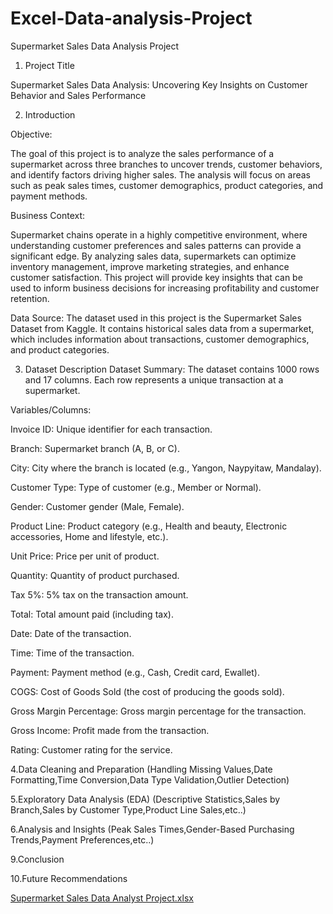# Excel-Data-analysis-Project
Supermarket Sales Data Analysis Project
1. Project Title
   
Supermarket Sales Data Analysis: Uncovering Key Insights on Customer Behavior and Sales Performance

2. Introduction

   
Objective:

The goal of this project is to analyze the sales performance of a supermarket across three branches to uncover trends, customer behaviors, and identify factors driving higher sales. The analysis will focus on areas such as peak sales times, customer demographics, product categories, and payment methods.

Business Context:

Supermarket chains operate in a highly competitive environment, where understanding customer preferences and sales patterns can provide a significant edge. By analyzing sales data, supermarkets can optimize inventory management, improve marketing strategies, and enhance customer satisfaction. This project will provide key insights that can be used to inform business decisions for increasing profitability and customer retention.

Data Source:
The dataset used in this project is the Supermarket Sales Dataset from Kaggle. It contains historical sales data from a supermarket, which includes information about transactions, customer demographics, and product categories.

3. Dataset Description
Dataset Summary:
The dataset contains 1000 rows and 17 columns. Each row represents a unique transaction at a supermarket.

Variables/Columns:

Invoice ID: Unique identifier for each transaction.

Branch: Supermarket branch (A, B, or C).

City: City where the branch is located (e.g., Yangon, Naypyitaw, Mandalay).

Customer Type: Type of customer (e.g., Member or Normal).

Gender: Customer gender (Male, Female).

Product Line: Product category (e.g., Health and beauty, Electronic accessories, Home and lifestyle, etc.).

Unit Price: Price per unit of product.

Quantity: Quantity of product purchased.

Tax 5%: 5% tax on the transaction amount.

Total: Total amount paid (including tax).

Date: Date of the transaction.

Time: Time of the transaction.

Payment: Payment method (e.g., Cash, Credit card, Ewallet).

COGS: Cost of Goods Sold (the cost of producing the goods sold).

Gross Margin Percentage: Gross margin percentage for the transaction.

Gross Income: Profit made from the transaction.

Rating: Customer rating for the service.

4.Data Cleaning and Preparation
(Handling Missing Values,Date Formatting,Time Conversion,Data Type Validation,Outlier Detection)

5.Exploratory Data Analysis (EDA)
(Descriptive Statistics,Sales by Branch,Sales by Customer Type,Product Line Sales,etc..)

6.Analysis and Insights
(Peak Sales Times,Gender-Based Purchasing Trends,Payment Preferences,etc..)

9.Conclusion

10.Future Recommendations

[Supermarket Sales Data Analyst Project.xlsx](https://github.com/user-attachments/files/17130248/Supermarket.Sales.Data.Analyst.Project.xlsx)
